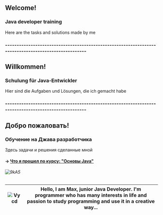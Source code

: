 ## Welcome!
### Java developer training
Here are the tasks and solutions made by me
### ----------------------------------------------------------------------------------------------------
## Willkommen!
### Schulung für Java-Entwickler
Hier sind die Aufgaben und Lösungen, die ich gemacht habe
### ----------------------------------------------------------------------------------------------------
## Добро пожаловать!
### Обучение на Джава разработчика
Здесь задачи и решения сделанные мной
#### → [Что я прошел по курсу: "Основы Java"](https://github.com/Maxim-Wilhelm/JAVA-Homeworks/blob/master/README.md)
###### ![9kA5](https://user-images.githubusercontent.com/69854595/201448079-28d50386-1f7c-4be5-a5d8-669d58fbc179.gif)



![Vycd](https://user-images.githubusercontent.com/69854595/201496855-3d897a0b-df5e-4a80-82f4-3af04e766429.gif) | Hello, I am Max, junior Java Developer. I'm programmer who has many interests in life and passion to study programming and use it in a creative way...
 ------------ | -------------
